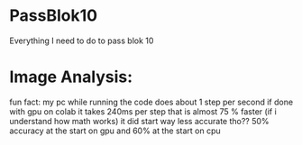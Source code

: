 # PassBlok10
Everything I need to do to pass blok 10

# Image Analysis:
fun fact: my pc while running the code does about 1 step per second if done with gpu on colab it takes 240ms per step that is almost 75 % faster (if i understand how math works)
it did start way less accurate tho?? 50% accuracy at the start on gpu and 60% at the start on cpu
